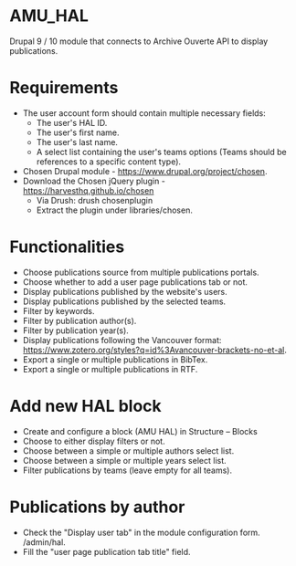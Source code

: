 # AMU_HAL
Drupal 9 / 10 module that connects to Archive Ouverte API to display publications.

# Requirements
* The user account form should contain multiple necessary fields:
  * The user's HAL ID.
  * The user's first name.
  * The user's last name.
  * A select list containing the user's teams options (Teams should be references to a specific content type).
* Chosen Drupal module - https://www.drupal.org/project/chosen.
* Download the Chosen jQuery plugin - https://harvesthq.github.io/chosen
  * Via Drush: drush chosenplugin
  * Extract the plugin under libraries/chosen.

# Functionalities
* Choose publications source from multiple publications portals.
* Choose whether to add a user page publications tab or not.
* Display publications published by the website's users.
* Display publications published by the selected teams.
* Filter by keywords.
* Filter by publication author(s).
* Filter by publication year(s).
* Display publications following the Vancouver format:
https://www.zotero.org/styles?q=id%3Avancouver-brackets-no-et-al.
* Export a single or multiple publications in BibTex.
* Export a single or multiple publications in RTF.

# Add new HAL block
* Create and configure a block (AMU HAL) in Structure – Blocks
* Choose to either display filters or not.
* Choose between a simple or multiple authors select list.
* Choose between a simple or multiple years select list.
* Filter publications by teams (leave empty for all teams).

# Publications by author
* Check the "Display user tab" in the module configuration form. /admin/hal.
* Fill the "user page publication tab title" field.
